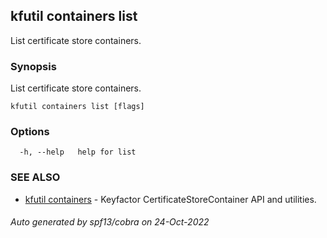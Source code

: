 ## kfutil containers list

List certificate store containers.

### Synopsis

List certificate store containers.

```
kfutil containers list [flags]
```

### Options

```
  -h, --help   help for list
```

### SEE ALSO

* [kfutil containers](kfutil_containers.md)	 - Keyfactor CertificateStoreContainer API and utilities.

###### Auto generated by spf13/cobra on 24-Oct-2022
